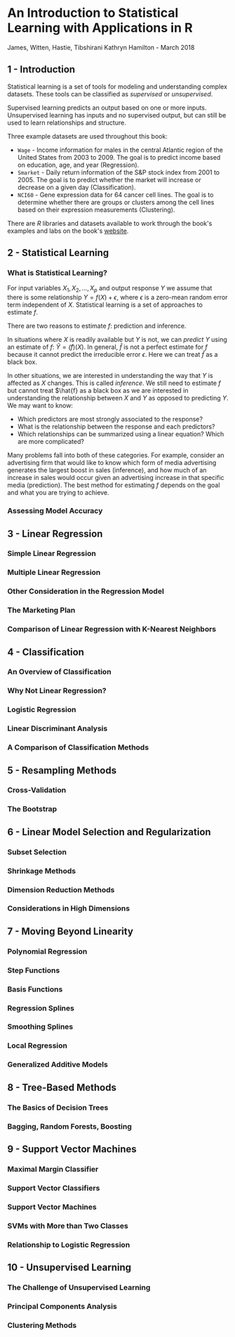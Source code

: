 # An Introduction to Statistical Learning with Applications in R

James, Witten, Hastie, Tibshirani
Kathryn Hamilton - March 2018

## 1 - Introduction

Statistical learning is a set of tools for modeling and understanding complex datasets. These tools can be classified as *supervised* or *unsupervised*.

Supervised learning predicts an output based on one or more inputs. Unsupervised learning has inputs and no supervised output, but can still be used to learn relationships and structure.

Three example datasets are used throughout this book:

* `Wage` - Income information for males in the central Atlantic region of the United States from 2003 to 2009. The goal is to predict income based on education, age, and year (Regression).
* `Smarket` - Daily return information of the S&P stock index from 2001 to 2005. The goal is to predict whether the market will increase or decrease on a given day (Classification).
* `NCI60` - Gene expression data for 64 cancer cell lines. The goal is to determine whether there are groups or clusters among the cell lines based on their expression measurements (Clustering).

There are *R* libraries and datasets available to work through the book's examples and labs on the book's [website](http:/www.StatLearning.com).

## 2 - Statistical Learning

### What is Statistical Learning?

For input variables $X_1, X_2, \dots , X_p$ and output response $Y$ we assume that there is some relationship $Y=f(X)+\epsilon$, where $\epsilon$ is a zero-mean random error term independent of $X$. Statistical learning is a set of approaches to estimate $f$.

There are two reasons to estimate $f$: prediction and inference.

In situations where $X$ is readily available but $Y$ is not, we can *predict* $Y$ using an estimate of $f$: $\hat{Y} = \hat(f)(X)$. In general, $\hat{f}$ is not a perfect estimate for $f$ because it cannot predict the irreducible error $\epsilon$. Here we can treat $\hat{f}$ as a black box.

In other situations, we are interested in understanding the way that $Y$ is affected as $X$ changes. This is called *inference*. We still need to estimate $f$ but cannot treat $\hat{f} as a black box as we are interested in understanding the relationship between $X$ and $Y$ as opposed to predicting $Y$. We may want to know:

* Which predictors are most strongly associated to the response?
* What is the relationship between the response and each predictors?
* Which relationships can be summarized using a linear equation? Which are more complicated?

Many problems fall into both of these categories. For example, consider an advertising firm that would like to know which form of media advertising generates the largest boost in sales (inference), and how much of an increase in sales would occur given an advertising increase in that specific media (prediction). The best method for estimating $f$ depends on the goal and what you are trying to achieve.

### Assessing Model Accuracy

## 3 - Linear Regression

### Simple Linear Regression
### Multiple Linear Regression
### Other Consideration in the Regression Model
### The Marketing Plan
### Comparison of Linear Regression with K-Nearest Neighbors

## 4 - Classification

### An Overview of Classification
### Why Not Linear Regression?
### Logistic Regression
### Linear Discriminant Analysis
### A Comparison of Classification Methods

## 5 - Resampling Methods

### Cross-Validation
### The Bootstrap

## 6 - Linear Model Selection and Regularization

### Subset Selection
### Shrinkage Methods
### Dimension Reduction Methods
### Considerations in High Dimensions

## 7 - Moving Beyond Linearity

### Polynomial Regression
### Step Functions
### Basis Functions
### Regression Splines
### Smoothing Splines
### Local Regression
### Generalized Additive Models

## 8 - Tree-Based Methods

### The Basics of Decision Trees
### Bagging, Random Forests, Boosting

## 9 - Support Vector Machines

### Maximal Margin Classifier
### Support Vector Classifiers
### Support Vector Machines
### SVMs with More than Two Classes
### Relationship to Logistic Regression

## 10 - Unsupervised Learning

### The Challenge of Unsupervised Learning
### Principal Components Analysis
### Clustering Methods
